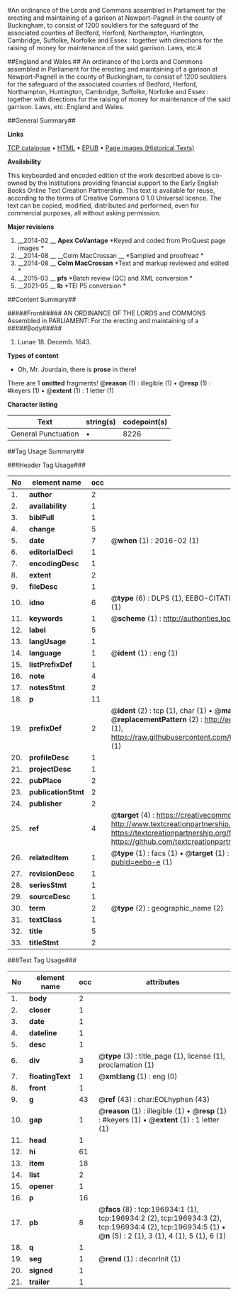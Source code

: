 #An ordinance of the Lords and Commons assembled in Parliament for the erecting and maintaining of a garison at Newport-Pagnell in the county of Buckingham, to consist of 1200 souldiers for the safeguard of the associated counties of Bedford, Herford, Northampton, Huntington, Cambridge, Suffolke, Norfolke and Essex : together with directions for the raising of money for maintenance of the said garrison. Laws, etc.#

##England and Wales.##
An ordinance of the Lords and Commons assembled in Parliament for the erecting and maintaining of a garison at Newport-Pagnell in the county of Buckingham, to consist of 1200 souldiers for the safeguard of the associated counties of Bedford, Herford, Northampton, Huntington, Cambridge, Suffolke, Norfolke and Essex : together with directions for the raising of money for maintenance of the said garrison.
Laws, etc.
England and Wales.

##General Summary##

**Links**

[TCP catalogue](http://www.ota.ox.ac.uk/tcp/)  • 
[HTML](http://tei.it.ox.ac.uk/tcp/Texts-HTML/free/B22/B22140.html)  • 
[EPUB](http://tei.it.ox.ac.uk/tcp/Texts-EPUB/free/B22/B22140.epub) • 
[Page images (Historical Texts)](https://historicaltexts.jisc.ac.uk/eebo-12110057e)

**Availability**

This keyboarded and encoded edition of the work described above is co-owned by the
    institutions providing financial support to the Early English Books Online Text Creation
    Partnership. This text is available for reuse, according to the terms of  Creative Commons 0 1.0 Universal
    licence. The text can be copied, modified, distributed and performed, even for commercial
    purposes, all without asking permission.

**Major revisions**

1. __2014-02 __ __Apex CoVantage__ *Keyed and coded from ProQuest page images *
1. __2014-08 __ __Colm MacCrossan __ *Sampled and proofread *
1. __2014-08 __ __Colm MacCrossan__ *Text and markup reviewed and edited *
1. __2015-03 __ __pfs__ *Batch review (QC) and XML conversion *
1. __2021-05 __ __lb__ *TEI P5 conversion *

##Content Summary##

#####Front#####
AN ORDINANCE OF THE LORDS and COMMONS Assembled in PARLIAMENT: For the erecting and maintaining of a
#####Body#####

1. Lunae 18. Decemb. 1643.

**Types of content**

  * Oh, Mr. Jourdain, there is **prose** in there!

There are 1 **omitted** fragments! 
 @__reason__ (1) : illegible (1)  •  @__resp__ (1) : #keyers (1)  •  @__extent__ (1) : 1 letter (1)

**Character listing**


|Text|string(s)|codepoint(s)|
|---|---|---|
|General Punctuation|•|8226|

##Tag Usage Summary##

###Header Tag Usage###

|No|element name|occ|attributes|
|---|---|---|---|
|1.|__author__|2||
|2.|__availability__|1||
|3.|__biblFull__|1||
|4.|__change__|5||
|5.|__date__|7| @__when__ (1) : 2016-02 (1)|
|6.|__editorialDecl__|1||
|7.|__encodingDesc__|1||
|8.|__extent__|2||
|9.|__fileDesc__|1||
|10.|__idno__|6| @__type__ (6) : DLPS (1), EEBO-CITATION (1), VID (1), EEBO-PROQUEST (1), STC (1), OCLC (1)|
|11.|__keywords__|1| @__scheme__ (1) : http://authorities.loc.gov/ (1)|
|12.|__label__|5||
|13.|__langUsage__|1||
|14.|__language__|1| @__ident__ (1) : eng (1)|
|15.|__listPrefixDef__|1||
|16.|__note__|4||
|17.|__notesStmt__|2||
|18.|__p__|11||
|19.|__prefixDef__|2| @__ident__ (2) : tcp (1), char (1)  •  @__matchPattern__ (2) : ([0-9\-]+):([0-9IVX]+) (1), (.+) (1)  •  @__replacementPattern__ (2) : http://eebo.chadwyck.com/downloadtiff?vid=$1&page=$2 (1), https://raw.githubusercontent.com/textcreationpartnership/Texts/master/tcpchars.xml#$1 (1)|
|20.|__profileDesc__|1||
|21.|__projectDesc__|1||
|22.|__pubPlace__|2||
|23.|__publicationStmt__|2||
|24.|__publisher__|2||
|25.|__ref__|4| @__target__ (4) : https://creativecommons.org/publicdomain/zero/1.0/ (1), http://www.textcreationpartnership.org/docs/. (1), https://textcreationpartnership.org/faq/#faq05 (1), https://github.com/textcreationpartnership (1)|
|26.|__relatedItem__|1| @__type__ (1) : facs (1)  •  @__target__ (1) : https://data.historicaltexts.jisc.ac.uk/view?pubId=eebo-e (1)|
|27.|__revisionDesc__|1||
|28.|__seriesStmt__|1||
|29.|__sourceDesc__|1||
|30.|__term__|2| @__type__ (2) : geographic_name (2)|
|31.|__textClass__|1||
|32.|__title__|5||
|33.|__titleStmt__|2||


###Text Tag Usage###

|No|element name|occ|attributes|
|---|---|---|---|
|1.|__body__|2||
|2.|__closer__|1||
|3.|__date__|1||
|4.|__dateline__|1||
|5.|__desc__|1||
|6.|__div__|3| @__type__ (3) : title_page (1), license (1), proclamation (1)|
|7.|__floatingText__|1| @__xml:lang__ (1) : eng (0)|
|8.|__front__|1||
|9.|__g__|43| @__ref__ (43) : char:EOLhyphen (43)|
|10.|__gap__|1| @__reason__ (1) : illegible (1)  •  @__resp__ (1) : #keyers (1)  •  @__extent__ (1) : 1 letter (1)|
|11.|__head__|1||
|12.|__hi__|61||
|13.|__item__|18||
|14.|__list__|2||
|15.|__opener__|1||
|16.|__p__|16||
|17.|__pb__|8| @__facs__ (8) : tcp:196934:1 (1), tcp:196934:2 (2), tcp:196934:3 (2), tcp:196934:4 (2), tcp:196934:5 (1)  •  @__n__ (5) : 2 (1), 3 (1), 4 (1), 5 (1), 6 (1)|
|18.|__q__|1||
|19.|__seg__|1| @__rend__ (1) : decorInit (1)|
|20.|__signed__|1||
|21.|__trailer__|1||
